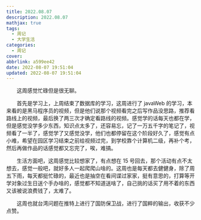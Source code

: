 ```yaml
---
title: 2022.08.07
description: 2022.08.07
mathjax: true
tags:
  - 周记
  - 大学生活
categories:
  - 周记
cover: 
abbrlink: a599ee42
date: 2022-08-07 19:51:04
updated: 2022-08-07 19:51:04
---
```


&emsp;&emsp;这周感觉忙碌但是很无聊。

&emsp;&emsp;首先是学习上，上周结束了数据库的学习，这周进行了 javaWeb 的学习，本来看的是黑马程序员的视频，但是他们说那个视频看完之后写作品没思路，推荐看路线上的视频，最后换了两三次才确定看路线的视频。感觉学的话每天也都在学，但是感觉没学多少东西，知识点太多了，还容易忘，记了一万五千字的笔记了，视频看了一半了，感觉学了又感觉没学，他们也都停留在这个阶段好久了，感觉有点小难，希望在园区学习结束之前给视频过完，到学校靠个计算机二级，再补个考，然后再做作品的话感觉都又忘完了，唉，难搞。

&emsp;&emsp;生活方面吧，这周感觉比较想家了，有点想在 15 号回去，那个活动有点不太想去，感觉一般吧，就好多人一起爬爬山啥的。这周也是每天都去健健身，除了周五下雨，每天都挺忙碌的，最近也是抽空在看间谍过家家，挺有意思的，打算等开学对象过生日送个手办啥的，感觉都不知道送啥了，自己挑的话买了用不着的东西又该被说浪费钱了，太难了。

&emsp;&emsp;这周也就台湾问题在推特上进行了国防保卫战，进行了国粹的输出，收获不少点赞。
